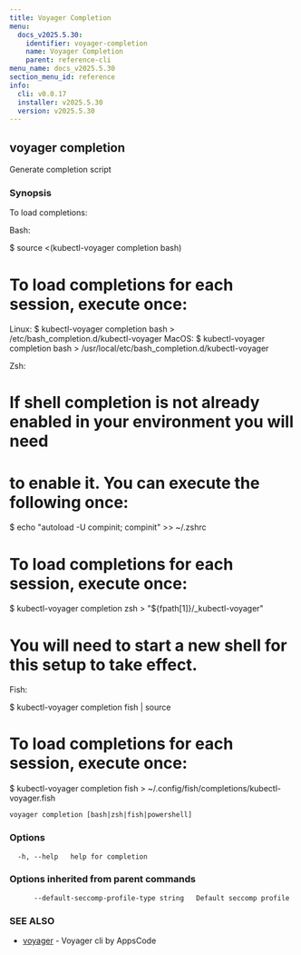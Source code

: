 ```yaml
---
title: Voyager Completion
menu:
  docs_v2025.5.30:
    identifier: voyager-completion
    name: Voyager Completion
    parent: reference-cli
menu_name: docs_v2025.5.30
section_menu_id: reference
info:
  cli: v0.0.17
  installer: v2025.5.30
  version: v2025.5.30
---
```


## voyager completion

Generate completion script

### Synopsis

To load completions:

Bash:

$ source <(kubectl-voyager completion bash)

# To load completions for each session, execute once:
Linux:
  $ kubectl-voyager completion bash > /etc/bash_completion.d/kubectl-voyager
MacOS:
  $ kubectl-voyager completion bash > /usr/local/etc/bash_completion.d/kubectl-voyager

Zsh:

# If shell completion is not already enabled in your environment you will need
# to enable it.  You can execute the following once:

$ echo "autoload -U compinit; compinit" >> ~/.zshrc

# To load completions for each session, execute once:
$ kubectl-voyager completion zsh > "${fpath[1]}/_kubectl-voyager"

# You will need to start a new shell for this setup to take effect.

Fish:

$ kubectl-voyager completion fish | source

# To load completions for each session, execute once:
$ kubectl-voyager completion fish > ~/.config/fish/completions/kubectl-voyager.fish


```
voyager completion [bash|zsh|fish|powershell]
```

### Options

```
  -h, --help   help for completion
```

### Options inherited from parent commands

```
      --default-seccomp-profile-type string   Default seccomp profile
```

### SEE ALSO

* [voyager](/docs/v2025.5.30/reference/cli/voyager)	 - Voyager cli by AppsCode

